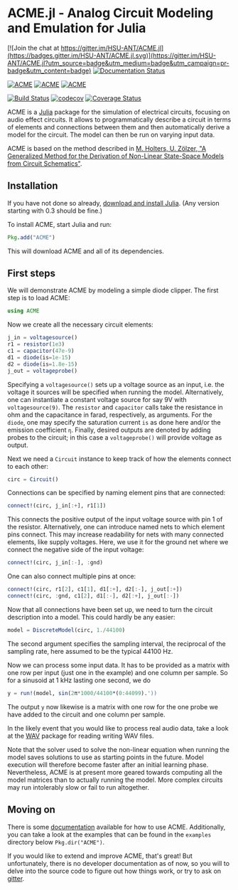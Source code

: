 # ACME.jl - Analog Circuit Modeling and Emulation for Julia

[![Join the chat at https://gitter.im/HSU-ANT/ACME.jl](https://badges.gitter.im/HSU-ANT/ACME.jl.svg)](https://gitter.im/HSU-ANT/ACME.jl?utm_source=badge&utm_medium=badge&utm_campaign=pr-badge&utm_content=badge)
[![Documentation Status](https://readthedocs.org/projects/acmejl/badge/?version=latest)](http://acmejl.readthedocs.io/en/latest/?badge=latest)

[![ACME](http://pkg.julialang.org/badges/ACME_0.3.svg)](http://pkg.julialang.org/?pkg=ACME)
[![ACME](http://pkg.julialang.org/badges/ACME_0.4.svg)](http://pkg.julialang.org/?pkg=ACME)
[![ACME](http://pkg.julialang.org/badges/ACME_0.5.svg)](http://pkg.julialang.org/?pkg=ACME)

[![Build Status](https://travis-ci.org/HSU-ANT/ACME.jl.svg?branch=develop)](https://travis-ci.org/HSU-ANT/ACME.jl)
[![codecov](https://codecov.io/gh/HSU-ANT/ACME.jl/branch/develop/graph/badge.svg)](https://codecov.io/gh/HSU-ANT/ACME.jl)
[![Coverage Status](https://coveralls.io/repos/github/HSU-ANT/ACME.jl/badge.svg?branch=develop)](https://coveralls.io/github/HSU-ANT/ACME.jl)

ACME is a [Julia](http://julialang.org/) package for the simulation of
electrical circuits, focusing on audio effect circuits. It allows to
programmatically describe a circuit in terms of elements and connections
between them and then automatically derive a model for the circuit. The model
can then be run on varying input data.

ACME is based on the method described in
[M. Holters, U. Zölzer, "A Generalized Method for the Derivation of Non-Linear
State-Space Models from Circuit
Schematics"](http://www.eurasip.org/Proceedings/Eusipco/Eusipco2015/papers/1570103545.pdf).

## Installation

If you have not done so already, [download and install
Julia](http://julialang.org/downloads/). (Any version starting with 0.3 should
be fine.)

To install ACME, start Julia and run:

```Julia
Pkg.add("ACME")
```

This will download ACME and all of its dependencies.

## First steps

We will demonstrate ACME by modeling a simple diode clipper. The first step is
to load ACME:

```Julia
using ACME
```

Now we create all the necessary circuit elements:

```Julia
j_in = voltagesource()
r1 = resistor(1e3)
c1 = capacitor(47e-9)
d1 = diode(is=1e-15)
d2 = diode(is=1.8e-15)
j_out = voltageprobe()
```

Specifying a `voltagesource()` sets up a voltage source as an input, i.e. the
voltage it sources will be specified when running the model. Alternatively, one
can instantiate a constant voltage source for say 9V with  `voltagesource(9)`.
The `resistor` and `capacitor` calls take the resistance in ohm and the
capacitance in farad, respectively, as arguments. For the `diode`, one may
specify the saturation current `is` as done here and/or the emission
coefficient `η`. Finally, desired outputs are denoted by adding probes to the
circuit; in this case a `voltageprobe()` will provide voltage as output.

Next we need a `Circuit` instance to keep track of how the elements connect to
each other:

```Julia
circ = Circuit()
```

Connections can be specified by naming element pins that are connected:

```Julia
connect!(circ, j_in[:+], r1[1])
```

This connects the positive output of the input voltage source with pin 1 of the
resistor. Alternatively, one can introduce named nets to which element pins
connect. This may increase readability for nets with many connected elements,
like supply voltages. Here, we use it for the ground net where we connect the
negative side of the input voltage:

```Julia
connect!(circ, j_in[:-], :gnd)
```

One can also connect multiple pins at once:

```Julia
connect!(circ, r1[2], c1[1], d1[:+], d2[:-], j_out[:+])
connect!(circ, :gnd, c1[2], d1[:-], d2[:+], j_out[:-])
```

Now that all connections have been set up, we need to turn the circuit
description into a model. This could hardly be any easier:

```Julia
model = DiscreteModel(circ, 1./44100)
```

The second argument specifies the sampling interval, the reciprocal of the
sampling rate, here assumed to be the typical 44100 Hz.

Now we can process some input data. It has to be provided as a matrix with one
row per input (just one in the example) and one column per sample. So for a
sinusoid at 1 kHz lasting one second, we do

```Julia
y = run!(model, sin(2π*1000/44100*(0:44099).'))
```

The output `y` now likewise is a matrix with one row for the one probe we have
added to the circuit and one column per sample.

In the likely event that you would like to process real audio data, take a look
at the [WAV](https://github.com/dancasimiro/WAV.jl) package for reading writing
WAV files.

Note that the solver used to solve the non-linear equation when running the
model saves solutions to use as starting points in the future. Model execution
will therefore become faster after an initial learning phase.  Nevertheless,
ACME is at present more geared towards computing all the model matrices than to
actually running the model. More complex circuits may run intolerably slow or
fail to run altogether.

## Moving on

There is some [documentation](http://acmejl.readthedocs.io) available for how
to use ACME. Additionally, you can take a look at the examples that can be found
in the `examples` directory below `Pkg.dir("ACME")`.

If you would like to extend and improve ACME, that's great! But unfortunately,
there is no developer documentation as of now, so you will to delve into the
source code to figure out how things work, or try to ask on
[gitter](https://gitter.im/HSU-ANT/ACME.jl).
